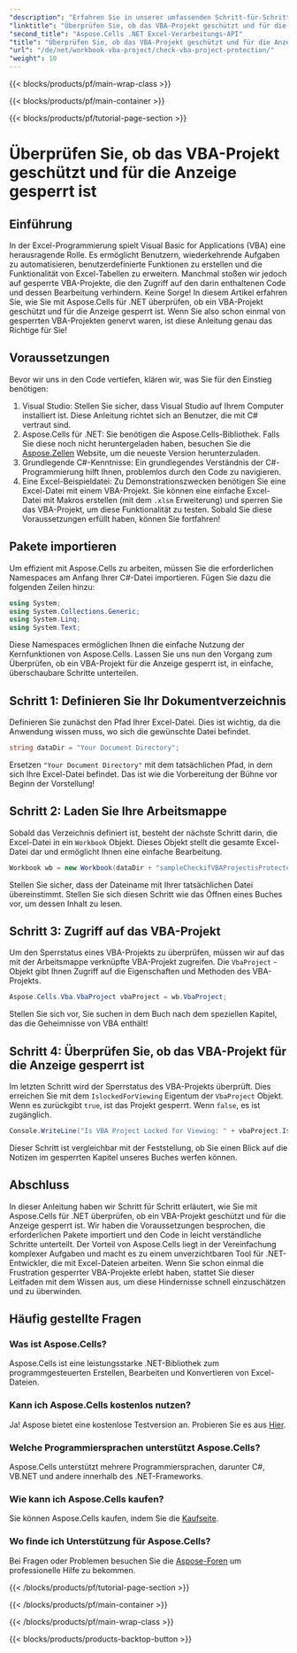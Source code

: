 ```yaml
---
"description": "Erfahren Sie in unserer umfassenden Schritt-für-Schritt-Anleitung, wie Sie mit Aspose.Cells für .NET überprüfen, ob ein VBA-Projekt in Excel gesperrt ist. Entfesseln Sie Ihr Potenzial."
"linktitle": "Überprüfen Sie, ob das VBA-Projekt geschützt und für die Anzeige gesperrt ist"
"second_title": "Aspose.Cells .NET Excel-Verarbeitungs-API"
"title": "Überprüfen Sie, ob das VBA-Projekt geschützt und für die Anzeige gesperrt ist"
"url": "/de/net/workbook-vba-project/check-vba-project-protection/"
"weight": 10
---
```


{{< blocks/products/pf/main-wrap-class >}}

{{< blocks/products/pf/main-container >}}

{{< blocks/products/pf/tutorial-page-section >}}

# Überprüfen Sie, ob das VBA-Projekt geschützt und für die Anzeige gesperrt ist

## Einführung
In der Excel-Programmierung spielt Visual Basic for Applications (VBA) eine herausragende Rolle. Es ermöglicht Benutzern, wiederkehrende Aufgaben zu automatisieren, benutzerdefinierte Funktionen zu erstellen und die Funktionalität von Excel-Tabellen zu erweitern. Manchmal stoßen wir jedoch auf gesperrte VBA-Projekte, die den Zugriff auf den darin enthaltenen Code und dessen Bearbeitung verhindern. Keine Sorge! In diesem Artikel erfahren Sie, wie Sie mit Aspose.Cells für .NET überprüfen, ob ein VBA-Projekt geschützt und für die Anzeige gesperrt ist. Wenn Sie also schon einmal von gesperrten VBA-Projekten genervt waren, ist diese Anleitung genau das Richtige für Sie!
## Voraussetzungen
Bevor wir uns in den Code vertiefen, klären wir, was Sie für den Einstieg benötigen:
1. Visual Studio: Stellen Sie sicher, dass Visual Studio auf Ihrem Computer installiert ist. Diese Anleitung richtet sich an Benutzer, die mit C# vertraut sind.
2. Aspose.Cells für .NET: Sie benötigen die Aspose.Cells-Bibliothek. Falls Sie diese noch nicht heruntergeladen haben, besuchen Sie die [Aspose.Zellen](https://releases.aspose.com/cells/net/) Website, um die neueste Version herunterzuladen.
3. Grundlegende C#-Kenntnisse: Ein grundlegendes Verständnis der C#-Programmierung hilft Ihnen, problemlos durch den Code zu navigieren.
4. Eine Excel-Beispieldatei: Zu Demonstrationszwecken benötigen Sie eine Excel-Datei mit einem VBA-Projekt. Sie können eine einfache Excel-Datei mit Makros erstellen (mit dem `.xlsm` Erweiterung) und sperren Sie das VBA-Projekt, um diese Funktionalität zu testen.
Sobald Sie diese Voraussetzungen erfüllt haben, können Sie fortfahren!
## Pakete importieren
Um effizient mit Aspose.Cells zu arbeiten, müssen Sie die erforderlichen Namespaces am Anfang Ihrer C#-Datei importieren. Fügen Sie dazu die folgenden Zeilen hinzu:
```csharp
using System;
using System.Collections.Generic;
using System.Linq;
using System.Text;
```
Diese Namespaces ermöglichen Ihnen die einfache Nutzung der Kernfunktionen von Aspose.Cells.
Lassen Sie uns nun den Vorgang zum Überprüfen, ob ein VBA-Projekt für die Anzeige gesperrt ist, in einfache, überschaubare Schritte unterteilen.
## Schritt 1: Definieren Sie Ihr Dokumentverzeichnis
Definieren Sie zunächst den Pfad Ihrer Excel-Datei. Dies ist wichtig, da die Anwendung wissen muss, wo sich die gewünschte Datei befindet.
```csharp
string dataDir = "Your Document Directory";
```
Ersetzen `"Your Document Directory"` mit dem tatsächlichen Pfad, in dem sich Ihre Excel-Datei befindet. Das ist wie die Vorbereitung der Bühne vor Beginn der Vorstellung!
## Schritt 2: Laden Sie Ihre Arbeitsmappe
Sobald das Verzeichnis definiert ist, besteht der nächste Schritt darin, die Excel-Datei in ein `Workbook` Objekt. Dieses Objekt stellt die gesamte Excel-Datei dar und ermöglicht Ihnen eine einfache Bearbeitung.
```csharp
Workbook wb = new Workbook(dataDir + "sampleCheckifVBAProjectisProtected.xlsm");
```
Stellen Sie sicher, dass der Dateiname mit Ihrer tatsächlichen Datei übereinstimmt. Stellen Sie sich diesen Schritt wie das Öffnen eines Buches vor, um dessen Inhalt zu lesen.
## Schritt 3: Zugriff auf das VBA-Projekt
Um den Sperrstatus eines VBA-Projekts zu überprüfen, müssen wir auf das mit der Arbeitsmappe verknüpfte VBA-Projekt zugreifen. Die `VbaProject` -Objekt gibt Ihnen Zugriff auf die Eigenschaften und Methoden des VBA-Projekts.
```csharp
Aspose.Cells.Vba.VbaProject vbaProject = wb.VbaProject;
```
Stellen Sie sich vor, Sie suchen in dem Buch nach dem speziellen Kapitel, das die Geheimnisse von VBA enthält!
## Schritt 4: Überprüfen Sie, ob das VBA-Projekt für die Anzeige gesperrt ist
Im letzten Schritt wird der Sperrstatus des VBA-Projekts überprüft. Dies erreichen Sie mit dem `IslockedForViewing` Eigentum der `VbaProject` Objekt. Wenn es zurückgibt `true`, ist das Projekt gesperrt. Wenn `false`, es ist zugänglich.
```csharp
Console.WriteLine("Is VBA Project Locked for Viewing: " + vbaProject.IslockedForViewing);
```
Dieser Schritt ist vergleichbar mit der Feststellung, ob Sie einen Blick auf die Notizen im gesperrten Kapitel unseres Buches werfen können.
## Abschluss
In dieser Anleitung haben wir Schritt für Schritt erläutert, wie Sie mit Aspose.Cells für .NET überprüfen, ob ein VBA-Projekt geschützt und für die Anzeige gesperrt ist. Wir haben die Voraussetzungen besprochen, die erforderlichen Pakete importiert und den Code in leicht verständliche Schritte unterteilt. Der Vorteil von Aspose.Cells liegt in der Vereinfachung komplexer Aufgaben und macht es zu einem unverzichtbaren Tool für .NET-Entwickler, die mit Excel-Dateien arbeiten.
Wenn Sie schon einmal die Frustration gesperrter VBA-Projekte erlebt haben, stattet Sie dieser Leitfaden mit dem Wissen aus, um diese Hindernisse schnell einzuschätzen und zu überwinden.
## Häufig gestellte Fragen
### Was ist Aspose.Cells?
Aspose.Cells ist eine leistungsstarke .NET-Bibliothek zum programmgesteuerten Erstellen, Bearbeiten und Konvertieren von Excel-Dateien.
### Kann ich Aspose.Cells kostenlos nutzen?
Ja! Aspose bietet eine kostenlose Testversion an. Probieren Sie es aus [Hier](https://releases.aspose.com/).
### Welche Programmiersprachen unterstützt Aspose.Cells?
Aspose.Cells unterstützt mehrere Programmiersprachen, darunter C#, VB.NET und andere innerhalb des .NET-Frameworks.
### Wie kann ich Aspose.Cells kaufen?
Sie können Aspose.Cells kaufen, indem Sie die [Kaufseite](https://purchase.aspose.com/buy).
### Wo finde ich Unterstützung für Aspose.Cells?
Bei Fragen oder Problemen besuchen Sie die [Aspose-Foren](https://forum.aspose.com/c/cells/9) um professionelle Hilfe zu bekommen.


{{< /blocks/products/pf/tutorial-page-section >}}

{{< /blocks/products/pf/main-container >}}

{{< /blocks/products/pf/main-wrap-class >}}

{{< blocks/products/products-backtop-button >}}